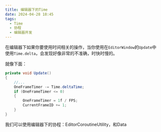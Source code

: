 ```yaml
---
title: 编辑器下的Time
date: 2024-04-28 18:45
tags:
  - Time
  - 协程
  - 编辑器开发
---
```

在编辑器下如果你要使用时间相关的操作，当你使用在`EditorWindow`的`Update`中使用`Time.delta`，会发现好像非常的不准确，时快时慢的。

就像下面：

```csharp
private void Update()  
{
	//...
	OneFrameTimer -= Time.deltaTime;  
	if (OneFrameTimer <= 0)  
	{  
	    OneFrameTimer = 1f / FPS;  
	    CurrentFrameID += 1;  
	}
}
```

我们可以使用编辑器下的协程：EditorCoroutineUtility，和Data